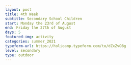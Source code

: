 ```yaml
---
layout: post
title: 4th Week
subtitle: Secondary School Children
start: Monday the 23rd of August
end: Friday the 27th of August
days: 5
featured-img: activity
categories: summer_2021
typeform-url: https://holicamp.typeform.com/to/dZxZvO8g
level: secondary
type: outdoor
---
```

